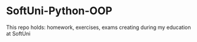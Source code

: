 # SoftUni-Python-OOP
This repo holds: homework, exercises, exams creating during my education at SoftUni
